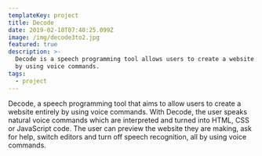 ```yaml
---
templateKey: project
title: Decode
date: 2019-02-18T07:40:25.099Z
image: /img/decode3to2.jpg
featured: true
description: >-
  Decode is a speech programming tool allows users to create a website entirely
  by using voice commands.
tags:
  - project
---
```

Decode, a speech programming tool that aims to allow users to create a website entirely by using voice commands. With Decode, the user speaks natural voice commands which are interpreted and turned into HTML, CSS or JavaScript code. The user can preview the website they are making, ask for help, switch editors and turn off speech recognition, all by using voice commands.
